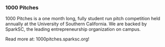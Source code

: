 ### 1000 Pitches

1000 Pitches is a one month long, fully student run pitch competition held annually
at the University of Southern California. We are backed by SparkSC, the leading entrepreneurship
organization on campus. <br>

Read more at: 1000pitches.sparksc.org!